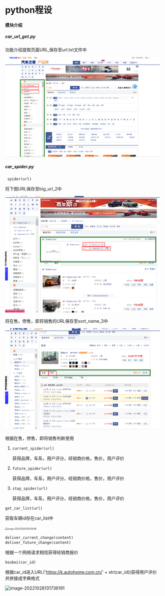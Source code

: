 # python程设



#### **模块介绍**

##### car_url_get.py

功能介绍提取页面URL,保存至url.txt文件中

<img src="img\image-20221028124850562.png" alt="image-20221028124850562" style="zoom:50%;" />



##### car_spider.py

```
 spider(url)
```

将下图URL保存至big_url_2中

<img src="img\image-20221028125456233.png" alt="image-20221028125456233" style="zoom:50%;" />

将在售，停售，即将销售的URL保存至sort_name_3中

<img src="img\image-20221028125738021.png" alt="image-20221028125738021" style="zoom:50%;" />

根据在售，停售，即将销售判断使用

1. ```
   current_spider(url)
   ```
   获得品牌，车系，用户评分，经销商价格，售价，用户评价

2. ```
   future_spider(url)
   ```
   获得品牌，车系，用户评分，经销商价格，售价，用户评价

3. ```
   stop_spider(url)
   ```
   获得品牌，车系，用户评分，经销商价格，售价，用户评价

```
get_car_list(url)
```
获取车辆id存在car_list中

<img src="img\image-20221028130533048.png" alt="image-20221028130533048" style="zoom:50%;" />

```
deliver_current_change(content)
deliver_future_change(content)
```
根据一个网络请求相信获得经销商报价

```
koubei(car_id)
```

根据car_id进入URL('https://k.autohome.com.cn/' + str(car_id))获得用户评价并拼接成字典格式

![image-20221028131736191](img\image-20221028131736191.png)
